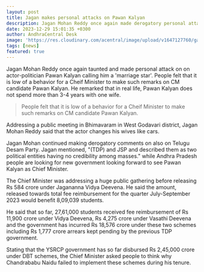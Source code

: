 ```yaml
---
layout: post
title: Jagan makes personal attacks on Pawan Kalyan
description: Jagan Mohan Reddy once again made derogatory personal attacks on Janasena chief Pawan Kalyan calling him a 'marriage star' who has no respect for the sacred institution of marriage.
date: 2023-12-29 15:01:35 +0300
author: AndhraCentral Desk
image: 'https://res.cloudinary.com/acentral/image/upload/v1647127760/ganja/jagan_.jpg'
tags: [news]
featured: true
---
```

Jagan Mohan Reddy once again taunted and made personal attack on on actor-politician Pawan Kalyan calling him a 'marriage star'. People felt that it is low of a behavior for a Cheif Minister to make such remarks on CM candidate Pawan Kalyan. He remarked that in real life, Pawan Kalyan does not spend more than 3-4 years with one wife.

> People felt that it is low of a behavior for a Cheif Minister to make such remarks on CM candidate Pawan Kalyan.

Addressing a public meeting in Bhimavaram in West Godavari district, Jagan Mohan Reddy said that the actor changes his wives like cars.

Jagan Mohan continued making derogatory comments on also on Telugu Desam Party. Jagan mentioned, "(TDP) and JSP and described them as two political entities having no credibility among masses." while Andhra Pradesh people are looking for new government looking forward to see Pawan Kalyan as Chief Minister.

The Chief Minister was addressing a huge public gathering before releasing Rs 584 crore
under Jagananna Vidya Deevena. He said the amount, released towards total fee reimbursement for the quarter July-September 2023 would benefit 8,09,039 students.

He said that so far, 27,61,000 students received fee reimbursement of Rs 11,900 crore under Vidya Deevena, Rs 4,275 crore under Vasathi Deevena and the government has incurred Rs 18,576 crore under these two schemes including Rs 1,777 crore arrears kept pending by the previous TDP government.

Stating that the YSRCP government has so far disbursed Rs 2,45,000 crore under DBT schemes, the Chief Minister asked people to think why Chandrababu Naidu failed to implement these schemes during his tenure.